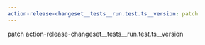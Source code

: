 ```yaml
---
action-release-changeset__tests__run.test.ts__version: patch
---
```


patch action-release-changeset__tests__run.test.ts__version
